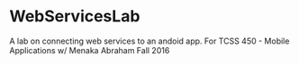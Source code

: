 # WebServicesLab
A lab on connecting web services to an andoid app.
For TCSS 450 - Mobile Applications w/ Menaka Abraham
Fall 2016
